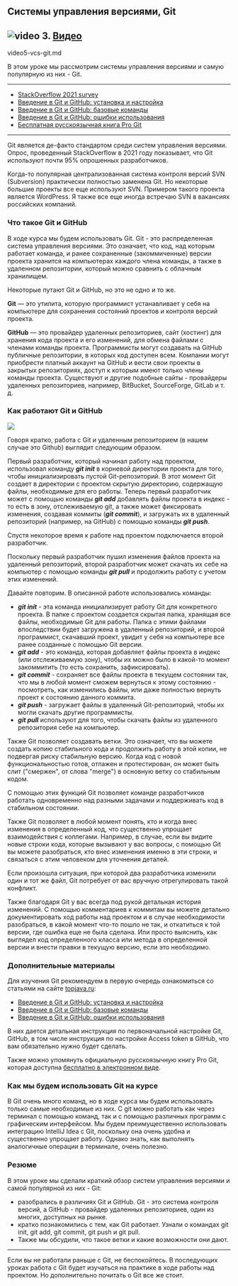 ## Системы управления версиями, Git
## ![video](https://cloud.githubusercontent.com/assets/13649199/13672715/06dbc6ce-e6e7-11e5-81a9-04fbddb9e488.png) 3. [Видео](https://drive.google.com/file/d/1UHzSy9i-uonmTMFoR5v69Y-vyWLCLQWd)

video5-vcs-git.md

В этом уроке мы рассмотрим системы управления версиями 
и самую популярную из них - Git.

---
* [StackOverflow 2021 survey](https://insights.stackoverflow.com/survey/2021#technology-most-popular-technologies)
* [Введение в Git и GitHub: установка и настройка](https://topjava.ru/blog/vvedeniye-v-git-github-ustanovka-i-nastroyka)
* [Введение в Git и GitHub: базовые команды](https://topjava.ru/blog/vvedeniye-v-git-github-bazovyye-komandy)
* [Введение в Git и GitHub: ошибки использования](https://topjava.ru/blog/vvedeniye-v-git-oshibki-ispolzovaniya-ch-9)
* [Бесплатная русскоязычная книга Pro Git](https://git-scm.com/book/ru/v2/)
---

Git является де-факто стандартом среди систем управления версиями.
Опрос, проведенный StackOverflow в 2021 году показывает, 
что Git используют почти 95% опрошенных разработчиков.

Когда-то популярная централизованная система контроля 
версий SVN (Subversion) практически полностью заменена Git. 
Но некоторые большие проекты все еще используют SVN. 
Примером такого проекта является WordPress. 
Я также все еще иногда встречаю SVN в вакансиях российских компаний.

### Что такое Git и GitHub
В ходе курса мы будем использовать Git.
Git - это распределенная система управления версиями.
Это означает, что код, над которым работает команда, 
и ранее сохраненные (закоммиченные) версии проекта 
хранится на компьютерах каждого члена команды, 
а также в удаленном репозитории, который можно 
сравнить с облачным хранилищем.

Некоторые путают Git и GitHub, но это не одно и то же. 

**Git** — это утилита, которую 
программист устанавливает у себя на компьютере для 
сохранения состояний проектов и контроля версий проекта. 

**GitHub** — это провайдер удаленных репозиториев, 
сайт (хостинг) для хранения кода проекта и его изменений, 
для обмена файлами с членами команды проекта.
Программисты могут создавать на GitHub публичные репозитории, 
в которых код доступен всем. Компании могут приобрести платный 
аккаунт на GitHub и вести свои проекты в закрытых репозиториях, 
доступ к которым имеют только члены команды проекта.
Существуют и другие подобные сайты - провайдеры удаленных 
репозиториев, например, BitBucket, SourceForge, GitLab и т. д.


### Как работают Git и GitHub
<img src="https://static.tildacdn.com/tild3537-6566-4666-b637-626132333839/Frame_331.svg" />

Говоря кратко, работа с Git и удаленным репозиторием 
(в нашем случае это Github) выглядит следующим образом.

Первый разработчик, который начинал работу над проектом, 
использовал команду **_git init_** в корневой директории 
проекта для того, чтобы инициализировать пустой Git-репозиторий. 
В этот момент Git создает в директории с проектом скрытую 
директорию, содержащую файлы, необходимые для его работы. 
Теперь первый разработчик может с помощью команды **_git add_** 
добавлять файлы проекта в индекс - то есть в зону, 
отслеживаемую git, а также может фиксировать изменения, 
создавая коммиты (**_git commit_**), и загружать их в 
удаленный репозиторий (например, на GitHub) с помощью 
команды **_git push_**.

Спустя некоторое время к работе над проектом подключается второй разработчик.

Поскольку первый разработчик пушил изменения файлов проекта 
на удаленный репозиторий, второй разработчик может скачать 
их себе на компьютер с помощью команды **_git pull_** 
и продолжить работу с учетом этих изменений.

Давайте повторим.
В описанной работе использовались команды:

* **_git init_** - эта команда инициализирует работу Git 
для конкретного проекта. В папке с проектом создается 
скрытая папка, хранящая все файлы, необходимые Git 
для работы. Папка с этими файлами впоследствии будет 
загружена в удаленный репозиторий, и второй программист, 
скачавший проект, увидит у себя на компьютере все ранее 
созданные с помощью Git версии.
* **_git add_** - это команда, которая добавляет файлы 
проекта в индекс (или отслеживаемую зону), чтобы их можно 
было в какой-то момент закоммитить (то есть сохранить, зафиксировать).
* **_git commit_** - сохраняет все файлы проекта в 
текущем состоянии так, что мы в любой момент сможем 
вернуться к этому состоянию - посмотреть, как изменились 
файлы, или даже полностью вернуть проект к состоянию 
данного коммита.
* **_git push_** - загружает файлы в удаленный Git-репозиторий, 
чтобы их могли скачать другие программисты.
* **_git pull_** используют для того, чтобы скачать 
файлы из удаленного репозитория себе на компьютер.

Также Git позволяет создавать ветки. Это означает, 
что вы можете создать копию стабильного кода и 
продолжить работу в этой копии, не подвергая риску 
стабильную версию. Когда код с новой функциональностью 
готов, отлажен и протестирован, он может быть 
слит ("смержен", от слова "merge") в основную ветку со стабильным кодом.

С помощью этих функций Git позволяет команде разработчиков 
работать одновременно над разными задачами и поддерживать 
код в стабильном состоянии.

Также Git позволяет в любой момент понять, кто и когда внес 
изменения в определенный код, что существенно упрощает взаимодействия 
с коллегами. Например, в случае, если вы видите новые 
строки кода, которые вызывают у вас вопросы, с помощью 
Git вы можете разобраться, кто внес изменения именно 
в эти строки, и связаться с этим человеком 
для уточнения деталей.

Если произошла ситуация, при которой два разработчика 
изменили один и тот же файл, Git потребует от вас вручную 
отрегулировать такой конфликт.

Также благодаря Git у вас всегда под рукой детальная 
история изменений. С помощью комментариев к коммитам 
вы можете детально документировать ход работы над 
проектом и в случае необходимости разобраться, в 
какой момент что-то пошло не так, и откатиться 
к той версии, где ошибка еще не была сделана. 
Или просто выяснить, как выглядел код определенного 
класса или метода в определенной версии и внести правки 
в текущую версию, если это необходимо.

### Дополнительные материалы

Для изучения Git рекомендуем в первую очередь ознакомиться со статьями на сайте [topjava.ru](https://topjava.ru):

* [Введение в Git и GitHub: установка и настройка](https://topjava.ru/blog/vvedeniye-v-git-github-ustanovka-i-nastroyka)
* [Введение в Git и GitHub: базовые команды](https://topjava.ru/blog/vvedeniye-v-git-github-bazovyye-komandy)
* [Введение в Git и GitHub: ошибки использования](https://topjava.ru/blog/vvedeniye-v-git-oshibki-ispolzovaniya-ch-9)

В них дается детальная инструкция по первоначальной настройке 
Git, GitHub, в том числе инструкция по настройке 
Access token в GitHub, что вам обязательно нужно будет сделать.

Также можно упомянуть официальную русскоязычную книгу Pro Git, 
которая доступна [бесплатно в электронном виде](https://git-scm.com/book/ru/v2/).

### Как мы будем использовать Git на курсе
В Git очень много команд, но в ходе курса мы будем использовать 
только самые необходимые из них.
С git можно работать как через терминал с помощью команд, 
так и с помощью различных программ с графическим интерфейсом.
Мы будем преимущественно использовать интеграцию 
IntelliJ Idea с Git, поскольку она очень удобна 
и существенно упрощает работу.
Однако знать, как выполнять аналогичные операции 
в терминале, очень полезно.

### Резюме
В этом уроке мы сделали краткий обзор систем управления 
версиями и самой популярной из них - Git:

* разобрались в различиях Git и GitHub. 
Git - это система контроля версий, а 
GitHub - провайдер удаленных репозиториев, один из многих, доступных на рынке.
* кратко познакомились с тем, как Git работает. 
Узнали о командах git init, git add, git commit, git push и git pull.
* Также мы обсудили, что такое ветки и какие возможности они дают.

---

Если вы не работали раньше с Git, не беспокойтесь. 
В последующих уроках работа с Git будет изучаться 
на практике в ходе работы над проектом. Но дополнительно 
почитать о Git все же стоит. 




